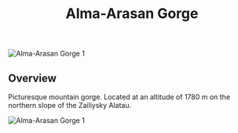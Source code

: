 ﻿---
title: Alma-Arasan Gorge
username: nikkom
tags: 1
latitude: 43.06518
longitude: 76.90683
---

<p><img src="images/0008_alma-arasan_gorge.jpg" alt="Alma-Arasan Gorge 1" title="Alma-Arasan Gorge - June 23, 2023"></p>

## Overview
Picturesque mountain gorge. Located at an altitude of 1780 m on the northern slope of the Zailiysky Alatau.

<p><img src="images/0008_alma-arasan_gorge2.jpg" alt="Alma-Arasan Gorge 1" title="Alma-Arasan Gorge - June 23, 2023"></p>